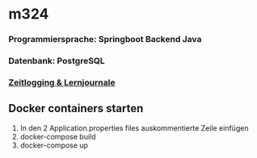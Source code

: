 # m324

### Programmiersprache: Springboot Backend Java
### Datenbank: PostgreSQL
### [Zeitlogging & Lernjournale](https://drive.google.com/drive/folders/1VYvryytvplbw5N8zXBVSC7QdaOLjCKi3?usp=drive_link)

## Docker containers starten
1. In den 2 Application.properties files auskommentierte Zeile einfügen
2. docker-compose build
3. docker-compose up
